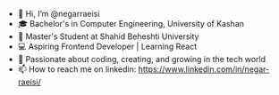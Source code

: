 - 👋 Hi, I’m @negarraeisi
- 🎓 Bachelor's in Computer Engineering, University of Kashan
- 📖 Master's Student at Shahid Beheshti University
- 💻 Aspiring Frontend Developer | Learning React
- 🚀 Passionate about coding, creating, and growing in the tech world
- 📫 How to reach me on linkedin: https://www.linkedin.com/in/negar-raeisi/


